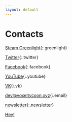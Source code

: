 ```yaml
---
layout: default
---
```


# Contacts

[Steam Greenlight](/greenlight){:.greenlight}

[Twitter](//twitter.com/VoxelTycoon){:.twitter}

[Facebook](//facebook.com/VoxelTycoon){:.facebook}

[YouTube](//www.youtube.com/channel/UCXJT6wEmzWD-g-J_FUhJMFw){:.youtube}

[VK](//vk.com/VoxelTycoon){:.vk}

[dev@voxeltycoon.xyz](mailto:dev@voxeltycoon.xyz){:.email}

[newsletter]({{site.newsletter_url}}){:.newsletter}

[Hey!](/)